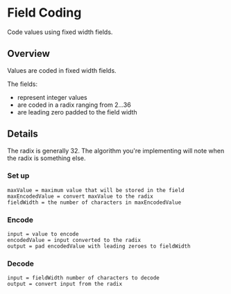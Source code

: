 # Field Coding

Code values using fixed width fields.

## Overview

Values are coded in fixed width fields.

The fields:
- represent integer values
- are coded in a radix ranging from 2...36
- are leading zero padded to the field width

## Details

The radix is generally 32. The algorithm you're implementing will note when the radix is something else.

### Set up

```
maxValue = maximum value that will be stored in the field
maxEncodedValue = convert maxValue to the radix
fieldWidth = the number of characters in maxEncodedValue
```

### Encode

```
input = value to encode
encodedValue = input converted to the radix
output = pad encodedValue with leading zeroes to fieldWidth
```

### Decode

```
input = fieldWidth number of characters to decode
output = convert input from the radix
```
